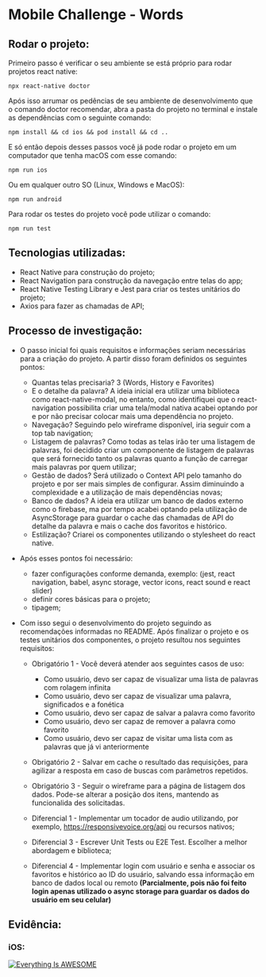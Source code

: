 # Mobile Challenge - Words

## Rodar o projeto:

Primeiro passo é verificar o seu ambiente se está próprio para rodar projetos react native:

```shell
npx react-native doctor
```

Após isso arrumar os pedências de seu ambiente de desenvolvimento que o comando doctor recomendar, abra a pasta do projeto no terminal e instale as dependências com o seguinte comando:

```shell
npm install && cd ios && pod install && cd ..
```

E só então depois desses passos você já pode rodar o projeto em um computador que tenha macOS com esse comando:

```shell
npm run ios
```

Ou em qualquer outro SO (Linux, Windows e MacOS):

```shell
npm run android
```

Para rodar os testes do projeto você pode utilizar o comando:

```shell
npm run test
```

## Tecnologias utilizadas:

- React Native para construção do projeto;
- React Navigation para construção da navegação entre telas do app;
- React Native Testing Library e Jest para criar os testes unitários do projeto;
- Axios para fazer as chamadas de API;

## Processo de investigação:

- O passo inicial foi quais requisitos e informações seriam necessárias para a criação do projeto. A partir disso foram definidos os seguintes pontos:

  - Quantas telas precisaria? 3 (Words, History e Favorites)
  - E o detalhe da palavra? A ideia inicial era utilizar uma biblioteca como react-native-modal, no entanto, como identifiquei que o react-navigation possibilita criar uma tela/modal nativa acabei optando por e por não precisar colocar mais uma dependência no projeto.
  - Navegação? Seguindo pelo wireframe disponível, iria seguir com a top tab navigation;
  - Listagem de palavras? Como todas as telas irão ter uma listagem de palavras, foi decidido criar um componente de listagem de palavras que será fornecido tanto os palavras quanto a função de carregar mais palavras por quem utilizar;
  - Gestão de dados? Será utilizado o Context API pelo tamanho do projeto e por ser mais simples de configurar. Assim diminuindo a complexidade e a utilização de mais dependências novas;
  - Banco de dados? A ideia era utilizar um banco de dados externo como o firebase, ma por tempo acabei optando pela utilização de AsyncStorage para guardar o cache das chamadas de API do detalhe da palavra e mais o cache dos favoritos e histórico.
  - Estilização? Criarei os componentes utilizando o stylesheet do react native.

- Após esses pontos foi necessário:

  - fazer configurações conforme demanda, exemplo: (jest, react navigation, babel, async storage, vector icons, react sound e react slider)
  - definir cores básicas para o projeto;
  - tipagem;

- Com isso segui o desenvolvimento do projeto seguindo as recomendações informadas no README. Após finalizar o projeto e os testes unitários dos componentes, o projeto resultou nos seguintes requisitos:

  - Obrigatório 1 - Você deverá atender aos seguintes casos de uso:

    - Como usuário, devo ser capaz de visualizar uma lista de palavras com rolagem infinita
    - Como usuário, devo ser capaz de visualizar uma palavra, significados e a fonética
    - Como usuário, devo ser capaz de salvar a palavra como favorito
    - Como usuário, devo ser capaz de remover a palavra como favorito
    - Como usuário, devo ser capaz de visitar uma lista com as palavras que já vi anteriormente

  - Obrigatório 2 - Salvar em cache o resultado das requisições, para agilizar a resposta em caso de buscas com parâmetros repetidos.

  - Obrigatório 3 - Seguir o wireframe para a página de listagem dos dados. Pode-se alterar a posição dos itens, mantendo as funcionalida des solicitadas.

  - Diferencial 1 - Implementar um tocador de audio utilizando, por exemplo, https://responsivevoice.org/api ou recursos nativos;

  - Diferencial 3 - Escrever Unit Tests ou E2E Test. Escolher a melhor abordagem e biblioteca;

  - Diferencial 4 - Implementar login com usuário e senha e associar os favoritos e histórico ao ID do usuário, salvando essa informação em banco de dados local ou remoto **(Parcialmente, pois não foi feito login apenas utilizado o async storage para guardar os dados do usuário em seu celular)**

## Evidência:

### iOS:

[![Everything Is AWESOME](https://img.youtube.com/vi/bqqHaNvUrs8/0.jpg)](https://www.youtube.com/watch?v=bqqHaNvUrs8 'Everything Is AWESOME')
